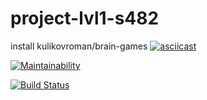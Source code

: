 # project-lvl1-s482
install kulikovroman/brain-games
[![asciicast](https://asciinema.org/a/Q8QV54HU8D40kARn7Zqx7rUhs.svg)](https://asciinema.org/a/Q8QV54HU8D40kARn7Zqx7rUhs)

[![Maintainability](https://api.codeclimate.com/v1/badges/4c85d10ecca380b25630/maintainability)](https://codeclimate.com/github/KulikovRV/project-lvl1-s482/maintainability)

[![Build Status](https://travis-ci.org/KulikovRV/project-lvl1-s482.svg?branch=master)](https://travis-ci.org/KulikovRV/project-lvl1-s482)